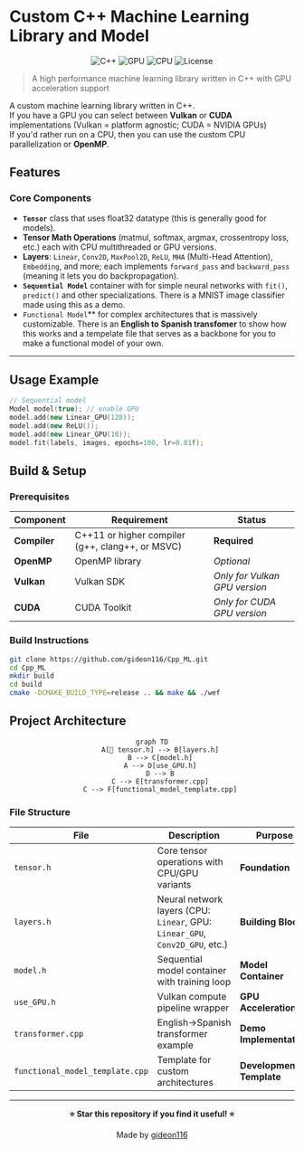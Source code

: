 # Custom C++ Machine Learning Library and Model

<div align="center">

![C++](https://img.shields.io/badge/C%2B%2B-11%2B-blue.svg)
![GPU](https://img.shields.io/badge/GPU-Vulkan%20%7C%20CUDA-green.svg)
![CPU](https://img.shields.io/badge/CPU-OpenMP%20%7C%20Multithreaded-orange.svg)
![License](https://img.shields.io/badge/License-MIT-yellow.svg)

</div>

> A high performance machine learning library written in C++ with GPU acceleration support

A custom machine learning library written in C++.  
If you have a GPU you can select between **Vulkan** or **CUDA** implementations (Vulkan = platform agnostic; CUDA = NVIDIA GPUs)  
If you'd rather run on a CPU, then you can use the custom CPU parallelization or **OpenMP**.

## Features

### **Core Components**

* **`Tensor`** class that uses float32 datatype (this is generally good for models).
* **Tensor Math Operations** (matmul, softmax, argmax, crossentropy loss, etc.) each with CPU multithreaded or GPU versions.
* **Layers**: `Linear`, `Conv2D`, `MaxPool2D`, `ReLU`, `MHA` (Multi-Head Attention), `Embedding`, and more; each implements `forward_pass` and `backward_pass` (meaning it lets you do backpropagation).
* **`Sequential Model`** container with for simple neural networks with `fit()`, `predict()` and other specializations. There is a MNIST image classifier made using this as a demo.
* `Functional Model`** for complex architectures that is massively customizable. There is an **English to Spanish transfomer** to show how this works and a tempelate file that serves as a backbone for you to make a functional model of your own.
---

## Usage Example

```cpp
// Sequential model
Model model(true); // enable GPU
model.add(new Linear_GPU(128));
model.add(new ReLU());
model.add(new Linear_GPU(10));
model.fit(labels, images, epochs=100, lr=0.01f);
```

## Build & Setup

### **Prerequisites**

| Component | Requirement | Status |
|-----------|-------------|---------|
| **Compiler** | C++11 or higher compiler (g++, clang++, or MSVC) | **Required** |
| **OpenMP** | OpenMP library | *Optional* |
| **Vulkan** | Vulkan SDK | *Only for Vulkan GPU version* |
| **CUDA** | CUDA Toolkit | *Only for CUDA GPU version* |

### **Build Instructions**

```bash
git clone https://github.com/gideon116/Cpp_ML.git
cd Cpp_ML
mkdir build
cd build
cmake -DCMAKE_BUILD_TYPE=release .. && make && ./wef
```

## Project Architecture

<div align="center">

```mermaid
graph TD
    A[🔢 tensor.h] --> B[layers.h]
    B --> C[model.h]
    A --> D[use_GPU.h]
    D --> B
    C --> E[transformer.cpp]
    C --> F[functional_model_template.cpp]
```

</div>

### **File Structure**

| File | Description | Purpose |
|------|-------------|---------|
|`tensor.h` | Core tensor operations with CPU/GPU variants | **Foundation** |
|`layers.h` | Neural network layers (CPU: `Linear`, GPU: `Linear_GPU`, `Conv2D_GPU`, etc.) | **Building Blocks** |
|`model.h` | Sequential model container with training loop | **Model Container** |
|`use_GPU.h` | Vulkan compute pipeline wrapper | **GPU Acceleration** |
|`transformer.cpp` | English→Spanish transformer example | **Demo Implementation** |
|`functional_model_template.cpp` | Template for custom architectures | **Development Template** |

---

<div align="center">

**⭐ Star this repository if you find it useful! ⭐**

Made by [gideon116](https://github.com/gideon116)

</div>